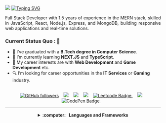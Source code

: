 
<img src="https://media.licdn.com/dms/image/v2/D5616AQH2bW12CILZnw/profile-displaybackgroundimage-shrink_350_1400/profile-displaybackgroundimage-shrink_350_1400/0/1724589836316?e=1741219200&v=beta&t=K6BcxiR7BK7eqreHJ9DMV7Tj29mgnnkR-XYm6O1dgxQ"></img>
<a href="https://git.io/typing-svg"><img src="https://readme-typing-svg.herokuapp.com?font=Fira+Code&weight=500&pause=1000&vCenter=true&width=700&lines=MERN+Stack+Developer+with+1.5+Years+Experience.;Turning+visions+into+digital+realities.;Building+end-to-end+solutions%2C+from+UI%2FUX+to+databases." alt="Typing SVG" /></a>
<p align="justify">Full Stack Developer with 1.5 years of experience in the MERN stack, skilled in JavaScript, React, Node.js, Express, and MongoDB, building responsive web applications and real-time solutions.</p>

### Current Status Quo : 📡

- 💼 I’ve graduated with a <strong>B.Tech degree in Computer Science</strong>.
- 🌱 I’m currently learning <strong>NEXT.JS</strong> and <strong>TypeScript</strong>.
- 🤔 My career interests are with <strong>Web Development</strong> and <strong>Game Development</strong> etc.
- 🔍 I’m looking for career opportunities in the <strong>IT Services</strong> or <strong>Gaming</strong> industry.

<br/>

<div align="center">
  <a href="https://github.com/sanketjaswal"><img alt="GitHub followers" src="https://img.shields.io/github/followers/sanketjaswal?style=for-the-badge&logo=github"></a>&nbsp;&nbsp;&nbsp;
  <a href="mailto:sanketjaswal772@gmail.com?subject=Olá%20Bruno%20Tacca"><img src="https://img.shields.io/badge/gmail-%23D14836.svg?&style=for-the-badge&logo=gmail&logoColor=white" /></a>&nbsp;&nbsp;&nbsp;
  <a href="https://www.facebook.com/JaswalSan"><img src="https://img.shields.io/badge/facebook-%233B5998.svg?&style=for-the-badge&logo=facebook&logoColor=white" /></a>&nbsp;&nbsp;&nbsp;
  <a href="https://www.instagram.com/sanketjaswal_"><img src="https://img.shields.io/badge/instagram-%23dc2743.svg?&style=for-the-badge&logo=instagram&logoColor=white" /></a>&nbsp;&nbsp;&nbsp;
  <a href="https://leetcode.com/u/sanketjaswal/"><img src="https://img.shields.io/badge/-leetcode-grey?style=for-the-badge&logo=Leetcode" alt="Leetcode Badge" /> </a> &nbsp;&nbsp;&nbsp;
  <a href="https://www.linkedin.com/in/sanket-jaswal"><img src="https://img.shields.io/badge/linkedin-%230077B5.svg?&style=for-the-badge&logo=linkedin&logoColor=white" /></a>&nbsp;&nbsp;&nbsp;
  <a href="https://codepen.io/sanketjaswal"><img src="https://img.shields.io/badge/-codepen-black?style=for-the-badge&logo=Codepen&logoColor=white" alt="CodePen Badge" /> </a> &nbsp;&nbsp;&nbsp;
  
<!--[![Facebook Badge](https://img.shields.io/badge/-sriharikapu-blue?style=for-the-badge-square&logo=Facebook&logoColor=white&link=https://www.facebook.com/officialsriharikapu)](https://www.facebook.com/officialsriharikapu)-->
<!--[![Telegram Badge](https://img.shields.io/badge/-sriharikapu-grey?style=for-the-badge-square&logo=Telegram&logoColor=white&link=https://telegram.org/@sriharikapu)](https://telegram.org/@sriharikapu)-->
</div>

<hr/>

<details align="center">
  <summary><b>:computer: &nbsp; Languages and Frameworks</b></summary>
  <br/>

<div align="justify">

📊 **FRONTEND**

&nbsp;&nbsp; ![HTML5](https://img.shields.io/badge/HTML5-E34F26.svg?&style=for-the-badge&logo=html5&logoColor=white)&nbsp;
![CSS3](https://img.shields.io/badge/CSS3-%231572B6.svg?&style=for-the-badge&logo=css3&logoColor=white)&nbsp;
![JavaScript](https://img.shields.io/badge/JAVASCRIPT-323330.svg?&style=for-the-badge&logo=javascript&logoColor=%23F7DF1E)&nbsp;
![React](https://img.shields.io/badge/REACT-60d2f5.svg?&Color=white&style=for-the-badge&logo=react&logoColor=black)&nbsp;
![Bootstrap](https://img.shields.io/badge/BOOTSTRAP-7610f0.svg?&Color=white&style=for-the-badge&logo=bootstrap&logoColor=white)&nbsp;
![Tailwindcss](https://img.shields.io/badge/TAILWIND-38bdf8.svg?&style=for-the-badge&logo=tailwindcss&logoColor=white)&nbsp;
![TypeScript](https://img.shields.io/badge/TYPESCRIPT-%23007ACC.svg?&style=for-the-badge&logo=typescript&logoColor=white)&nbsp;
![Styled-Components](https://img.shields.io/badge/STYLED_COMPONENTS-bf4f74.svg?&Color=white&style=for-the-badge&logo=styled-components&logoColor=white)&nbsp;

</> **BACKEND**

&nbsp;&nbsp;&nbsp;&nbsp; ![Node](https://img.shields.io/badge/NODE-88bf00.svg?&Color=white&style=for-the-badge&logo=node.js&logoColor=white)&nbsp;
![Express](https://img.shields.io/badge/EXPRESS-383838.svg?&Color=white&style=for-the-badge&logo=express&logoColor=white)&nbsp;
![EJS](https://img.shields.io/badge/EJS-8f3d3d.svg?&Color=white&style=for-the-badge&logo=ejs&logoColor=white)&nbsp;
![JWT](https://img.shields.io/badge/JWT-d63aff.svg?&Color=white&style=for-the-badge&logo=jwt)&nbsp;
![VITE](https://img.shields.io/badge/VITE-02569B.svg?&style=for-the-badge&logo=vite&logoColor=white)&nbsp;
![SocketIO](https://img.shields.io/badge/SOCKET.IO-020202.svg?&Color=white&style=for-the-badge&logo=socket.io&logoColor=white)&nbsp;
![REST API](https://img.shields.io/badge/REST-02569B.svg?&style=for-the-badge&logo=rest&logoColor=white)&nbsp;

💾 **DATABASE**

&nbsp;&nbsp;&nbsp;&nbsp; ![Postgres](https://img.shields.io/badge/POSTGRES-%23316192.svg?&style=for-the-badge&logo=postgresql&logoColor=white)&nbsp;
![MongoDB](https://img.shields.io/badge/MONGODB-47a248.svg?style=for-the-badge&logo=mongodb&logoColor=white)&nbsp;
![MySQL](https://img.shields.io/badge/MYSQL-4479A1.svg?&style=for-the-badge&logo=mariadb&logoColor=white)&nbsp;

🗃️ **VERSION CONTROL**

&nbsp;&nbsp;&nbsp;&nbsp; ![GitHub](https://img.shields.io/badge/GITHUB-%23121011.svg?&style=for-the-badge&logo=github&logoColor=white)&nbsp;
![Git](https://img.shields.io/badge/GIT-%23F05033.svg?&style=for-the-badge&logo=git&logoColor=white)&nbsp;

👩🏻‍💻 **TECHNOLOGY**

&nbsp;&nbsp;&nbsp;&nbsp; ![LINUX](https://img.shields.io/badge/LINUX-FCC624?style=for-the-badge&logo=linux&logoColor=black)&nbsp;
![VSCode](https://img.shields.io/badge/VSCODE-007ACC.svg?&style=for-the-badge&logo=visual-studio-code)&nbsp;

</div>

</details>

